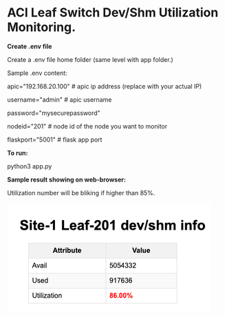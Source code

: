 # ACI Leaf Switch Dev/Shm Utilization Monitoring.

**Create .env file**

Create a .env file home folder (same level with app folder.)

Sample .env content:

apic="192.168.20.100" # apic ip address (replace with your actual IP)

username="admin" # apic username

password="mysecurepassword"

nodeid="201" # node id of the node you want to monitor

flaskport="5001" # flask app port

**To run:**

python3 app.py

**Sample result showing on web-browser:**

Utilization number will be bliking if higher than 85%.

![Sample result leaf dev/shm information](/assets/images/utilization.png)
